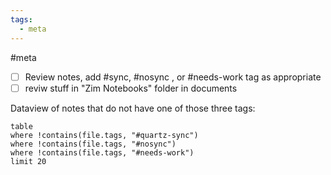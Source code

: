 ```yaml
---
tags:
  - meta
---
```

#meta 

- [ ] Review notes, add \#sync, \#nosync , or \#needs-work tag as appropriate
- [ ] reviw stuff in "Zim Notebooks" folder in documents

Dataview of notes that do not have one of those three tags:
```dataview
table
where !contains(file.tags, "#quartz-sync")
where !contains(file.tags, "#nosync")
where !contains(file.tags, "#needs-work")
limit 20
```


